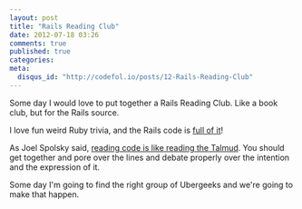 ```yaml
---
layout: post
title: "Rails Reading Club"
date: 2012-07-18 03:26
comments: true
published: true
categories: 
meta:
  disqus_id: "http://codefol.io/posts/12-Rails-Reading-Club"
---
```

Some day I would love to put together a Rails Reading Club.  Like a book club, but for the Rails source.

I love fun weird Ruby trivia, and the Rails code is <a href="http://codefol.io/posts/11-Deep-Rails-Understanding-HashWithIndifferentAccess-Understanding-the-Params-Hash">full of it</a>!

As Joel Spolsky said, <a href="http://www.joelonsoftware.com/articles/fog0000000053.html">reading code is like reading the Talmud</a>.  You should get together and pore over the lines and debate properly over the intention and the expression of it.

Some day I'm going to find the right group of Ubergeeks and we're going to make that happen.
